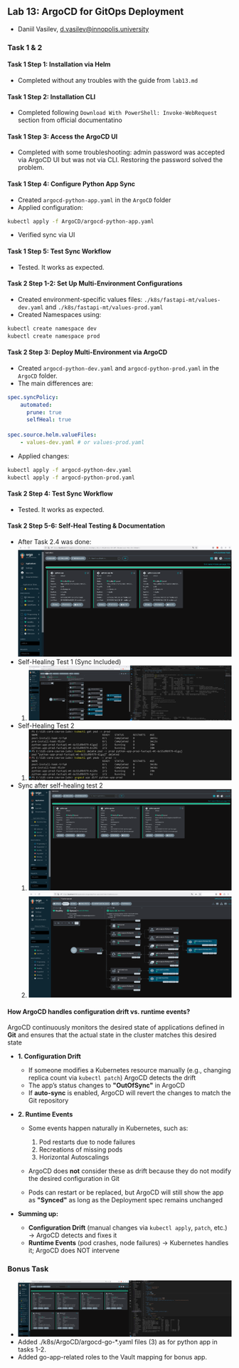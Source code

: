 ## Lab 13: ArgoCD for GitOps Deployment
- Daniil Vasilev, d.vasilev@innopolis.university

### Task 1 & 2
#### Task 1 Step 1: Installation via Helm
- Completed without any troubles with the guide from `lab13.md`

#### Task 1 Step 2: Installation CLI
- Completed following `Download With PowerShell: Invoke-WebRequest` section from official documentatino

#### Task 1 Step 3: Access the ArgoCD UI
- Completed with some troubleshooting: admin password was accepted via ArgoCD UI but was not via CLI. Restoring the password solved the problem.

#### Task 1 Step 4: Configure Python App Sync
- Created `argocd-python-app.yaml` in the `ArgoCD` folder
- Applied configuration:
```bash
kubectl apply -f ArgoCD/argocd-python-app.yaml
```
- Verified sync via UI

#### Task 1 Step 5: Test Sync Workflow
- Tested. It works as expected.

#### Task 2 Step 1-2: Set Up Multi-Environment Configurations
- Created environment-specific values files: `./k8s/fastapi-mt/values-dev.yaml` and `./k8s/fastapi-mt/values-prod.yaml`
- Created Namespaces using:
```bash
kubectl create namespace dev
kubectl create namespace prod
```

#### Task 2 Step 3: Deploy Multi-Environment via ArgoCD
- Created `argocd-python-dev.yaml` and `argocd-python-prod.yaml` in the `ArgoCD` folder.
- The main differences are:
```yaml
spec.syncPolicy:
    automated:
      prune: true
      selfHeal: true

spec.source.helm.valueFiles:
    - values-dev.yaml # or values-prod.yaml
```
- Applied changes:
```bash
kubectl apply -f argocd-python-dev.yaml
kubectl apply -f argocd-python-prod.yaml
```

#### Task 2 Step 4: Test Sync Workflow
- Tested. It works as expected.

#### Task 2 Step 5-6: Self-Heal Testing & Documentation

- After Task 2.4 was done: 
![alt text](assets/images-13/image.png)
- Self-Healing Test 1 (Sync Included)
    1. ![alt text](assets/images-13/image-1.png)
- Self-Healing Test 2
    1. ![alt text](assets/images-13/image-2.png)
- Sync after self-healing test 2
    1. ![alt text](assets/images-13/image-3.png)
    2. ![alt text](assets/images-13/image-4.png)

#### How ArgoCD handles configuration drift vs. runtime events?

ArgoCD continuously monitors the desired state of applications defined in **Git** and ensures that the actual state in the cluster matches this desired state

- **1. Configuration Drift**
    - If someone modifies a Kubernetes resource manually (e.g., changing replica count via `kubectl patch`) ArgoCD detects the drift
    - The app’s status changes to **"OutOfSync"** in ArgoCD
    - If **auto-sync** is enabled, ArgoCD will revert the changes to match the Git repository

- **2. Runtime Events**
    - Some events happen naturally in Kubernetes, such as:
        1. Pod restarts due to node failures
        2. Recreations of missing pods
        3. Horizontal Autoscalings

    - ArgoCD does **not** consider these as drift because they do not modify the desired configuration in Git
    - Pods can restart or be replaced, but ArgoCD will still show the app as **"Synced"** as long as the Deployment spec remains unchanged

- **Summing up:**
    - **Configuration Drift** (manual changes via `kubectl apply`, `patch`, etc.) → ArgoCD detects and fixes it
    - **Runtime Events** (pod crashes, node failures) → Kubernetes handles it; ArgoCD does NOT intervene

### Bonus Task
- ![alt text](assets/images-13/image-5.png)
- Added ./k8s/ArgoCD/argocd-go-*.yaml files (3) as for python app in tasks 1-2.
- Added go-app-related roles to the Vault mapping for bonus app.